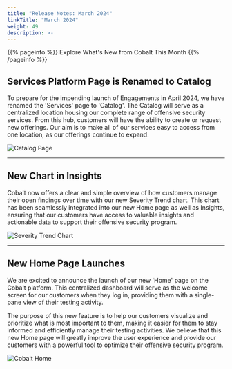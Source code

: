```yaml
---
title: "Release Notes: March 2024"
linkTitle: "March 2024"
weight: 49
description: >-
---
```


{{% pageinfo %}} 
Explore What's New from Cobalt This Month
{{% /pageinfo %}}


## Services Platform Page is Renamed to Catalog

To prepare for the impending launch of Engagements in April 2024, we have renamed the 'Services' page to 'Catalog'. The Catalog will serve as a centralized location housing our complete range of offensive security services. From this hub, customers will have the ability to create or request new offerings. Our aim is to make all of our services easy to access from one location, as our offerings continue to expand.


![Catalog Page](/release-notes/Catalog.png "Catalog")

---

## New Chart in Insights

Cobalt now offers a clear and simple overview of how customers manage their open findings over time with our new Severity Trend chart. This chart has been seamlessly integrated into our new Home page as well as Insights, ensuring that our customers have access to valuable insights and actionable data to support their offensive security program.

![Severity Trend Chart](/release-notes/severity_trend.png "Severity Trend")

---

## New Home Page Launches

We are excited to announce the launch of our new 'Home' page on the Cobalt platform. This centralized dashboard will serve as the welcome screen for our customers when they log in, providing them with a single-pane view of their testing activity. 

The purpose of this new feature is to help our customers visualize and prioritize what is most important to them, making it easier for them to stay informed and efficiently manage their testing activities. We believe that this new Home page will greatly improve the user experience and provide our customers with a powerful tool to optimize their offensive security program.

![Cobalt Home](/release-notes/Home.png "Home")
